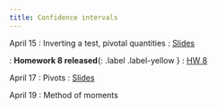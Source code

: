 ```yaml
---
title: Confidence intervals
---
```


April 15
: Inverting a test, pivotal quantities
  : [Slides](https://sta711-s24.github.io/slides/lecture_35.pdf)
  
: **Homework 8 released**{: .label .label-yellow }
  : [HW 8](https://sta711-s24.github.io/homework/HW8.pdf)
  
April 17
: Pivots
  : [Slides](https://sta711-s24.github.io/slides/lecture_36.pdf)

April 19
: Method of moments